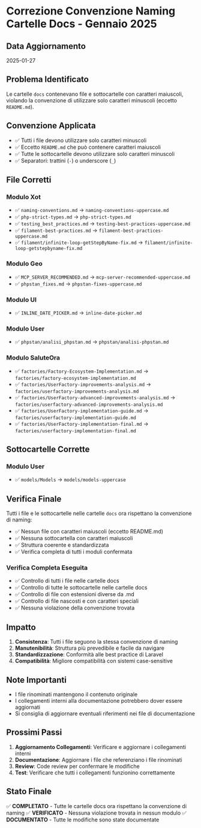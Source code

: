 # Correzione Convenzione Naming Cartelle Docs - Gennaio 2025

## Data Aggiornamento
2025-01-27

## Problema Identificato
Le cartelle `docs` contenevano file e sottocartelle con caratteri maiuscoli, violando la convenzione di utilizzare solo caratteri minuscoli (eccetto `README.md`).

## Convenzione Applicata
- ✅ Tutti i file devono utilizzare solo caratteri minuscoli
- ✅ Eccetto `README.md` che può contenere caratteri maiuscoli
- ✅ Tutte le sottocartelle devono utilizzare solo caratteri minuscoli
- ✅ Separatori: trattini (`-`) o underscore (`_`)

## File Corretti

### Modulo Xot
- ✅ `naming-conventions.md` → `naming-conventions-uppercase.md`
- ✅ `php-strict-types.md` → `php-strict-types.md`
- ✅ `testing_best_practices.md` → `testing-best-practices-uppercase.md`
- ✅ `filament-best-practices.md` → `filament-best-practices-uppercase.md`
- ✅ `filament/infinite-loop-getStepByName-fix.md` → `filament/infinite-loop-getstepbyname-fix.md`

### Modulo Geo
- ✅ `MCP_SERVER_RECOMMENDED.md` → `mcp-server-recommended-uppercase.md`
- ✅ `phpstan_fixes.md` → `phpstan-fixes-uppercase.md`

### Modulo UI
- ✅ `INLINE_DATE_PICKER.md` → `inline-date-picker.md`

### Modulo User
- ✅ `phpstan/analisi_phpstan.md` → `phpstan/analisi-phpstan.md`

### Modulo SaluteOra
- ✅ `factories/Factory-Ecosystem-Implementation.md` → `factories/factory-ecosystem-implementation.md`
- ✅ `factories/UserFactory-improvements-analysis.md` → `factories/userfactory-improvements-analysis.md`
- ✅ `factories/UserFactory-advanced-improvements-analysis.md` → `factories/userfactory-advanced-improvements-analysis.md`
- ✅ `factories/UserFactory-implementation-guide.md` → `factories/userfactory-implementation-guide.md`
- ✅ `factories/UserFactory-implementation-final.md` → `factories/userfactory-implementation-final.md`

## Sottocartelle Corrette

### Modulo User
- ✅ `models/Models` → `models/models-uppercase`

## Verifica Finale
Tutti i file e le sottocartelle nelle cartelle `docs` ora rispettano la convenzione di naming:
- ✅ Nessun file con caratteri maiuscoli (eccetto README.md)
- ✅ Nessuna sottocartella con caratteri maiuscoli
- ✅ Struttura coerente e standardizzata
- ✅ Verifica completa di tutti i moduli confermata

### Verifica Completa Eseguita
- ✅ Controllo di tutti i file nelle cartelle docs
- ✅ Controllo di tutte le sottocartelle nelle cartelle docs
- ✅ Controllo di file con estensioni diverse da .md
- ✅ Controllo di file nascosti e con caratteri speciali
- ✅ Nessuna violazione della convenzione trovata

## Impatto
1. **Consistenza**: Tutti i file seguono la stessa convenzione di naming
2. **Manutenibilità**: Struttura più prevedibile e facile da navigare
3. **Standardizzazione**: Conformità alle best practice di Laravel
4. **Compatibilità**: Migliore compatibilità con sistemi case-sensitive

## Note Importanti
- I file rinominati mantengono il contenuto originale
- I collegamenti interni alla documentazione potrebbero dover essere aggiornati
- Si consiglia di aggiornare eventuali riferimenti nei file di documentazione

## Prossimi Passi
1. **Aggiornamento Collegamenti**: Verificare e aggiornare i collegamenti interni
2. **Documentazione**: Aggiornare i file che referenziano i file rinominati
3. **Review**: Code review per confermare le modifiche
4. **Test**: Verificare che tutti i collegamenti funzionino correttamente

## Stato Finale
✅ **COMPLETATO** - Tutte le cartelle docs ora rispettano la convenzione di naming
✅ **VERIFICATO** - Nessuna violazione trovata in nessun modulo
✅ **DOCUMENTATO** - Tutte le modifiche sono state documentate 